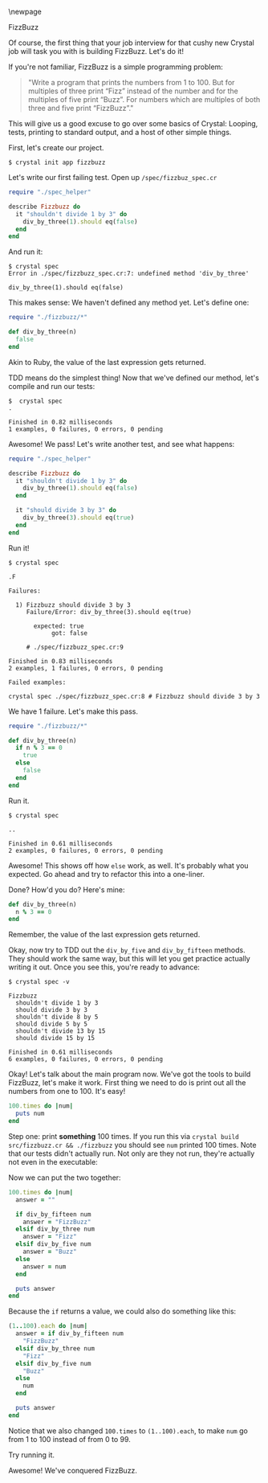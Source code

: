 ﻿\newpage

FizzBuzz

Of course, the first thing that your job interview for that cushy new
Crystal job will task you with is building FizzBuzz. Let's do it!

If you're not familiar, FizzBuzz is a simple programming problem:

> "Write a program that prints the numbers from 1 to 100. But for multiples of
> three print “Fizz” instead of the number and for the multiples of five print
> “Buzz”. For numbers which are multiples of both three and five print
> “FizzBuzz”."

This will give us a good excuse to go over some basics of Crystal: Looping,
tests, printing to standard output, and a host of other simple things.

First, let's create our project.

    $ crystal init app fizzbuzz

Let's write our first failing test. Open up `/spec/fizzbuz_spec.cr`

```ruby
require "./spec_helper"

describe Fizzbuzz do
  it "shouldn't divide 1 by 3" do
    div_by_three(1).should eq(false)
  end
end
```

And run it:

    $ crystal spec
    Error in ./spec/fizzbuzz_spec.cr:7: undefined method 'div_by_three'

    div_by_three(1).should eq(false)


This makes sense: We haven't defined any method yet. Let's define
one:

```ruby
require "./fizzbuzz/*"

def div_by_three(n)
  false
end
```

Akin to Ruby, the value of the last expression gets returned.

TDD means do the simplest thing! Now that we've defined our method, let's compile and run our tests:

    $  crystal spec
    .

    Finished in 0.82 milliseconds
    1 examples, 0 failures, 0 errors, 0 pending


Awesome! We pass! Let's write another test, and see what happens:

```ruby
require "./spec_helper"

describe Fizzbuzz do
  it "shouldn't divide 1 by 3" do
    div_by_three(1).should eq(false)
  end

  it "should divide 3 by 3" do
    div_by_three(3).should eq(true)
  end
end
```

Run it!

    $ crystal spec

    .F

    Failures:

      1) Fizzbuzz should divide 3 by 3
         Failure/Error: div_by_three(3).should eq(true)

           expected: true
                got: false

         # ./spec/fizzbuzz_spec.cr:9

    Finished in 0.83 milliseconds
    2 examples, 1 failures, 0 errors, 0 pending

    Failed examples:

    crystal spec ./spec/fizzbuzz_spec.cr:8 # Fizzbuzz should divide 3 by 3

We have 1 failure. Let's make this pass.

```ruby
require "./fizzbuzz/*"

def div_by_three(n)
  if n % 3 == 0
    true
  else
    false
  end
end
```

Run it.

    $ crystal spec

    ..

    Finished in 0.61 milliseconds
    2 examples, 0 failures, 0 errors, 0 pending

Awesome! This shows off how `else` work, as well. It's probably what you
expected. Go ahead and try to refactor this into a one-liner.

Done? How'd you do? Here's mine:

```ruby
def div_by_three(n)
  n % 3 == 0
end
```

Remember, the value of the last expression gets returned.

Okay, now try to TDD out the `div_by_five` and `div_by_fifteen` methods. They
should work the same way, but this will let you get practice actually
writing it out. Once you see this, you're ready to advance:

    $ crystal spec -v

    Fizzbuzz
      shouldn't divide 1 by 3
      should divide 3 by 3
      shouldn't divide 8 by 5
      should divide 5 by 5
      shouldn't divide 13 by 15
      should divide 15 by 15

    Finished in 0.61 milliseconds
    6 examples, 0 failures, 0 errors, 0 pending

Okay! Let's talk about the main program now. We've got the tools to
build FizzBuzz, let's make it work. First thing we need to do is print
out all the numbers from one to 100. It's easy!

```ruby
100.times do |num|
  puts num
end
```

Step one: print **something** 100 times. If you run this via
`crystal build src/fizzbuzz.cr && ./fizzbuzz` you should see `num` printed
100 times. Note that our tests didn't actually run. Not only are they not run,
they're actually not even in the executable:

Now we can put the two together:

```ruby
100.times do |num|
  answer = ""

  if div_by_fifteen num
    answer = "FizzBuzz"
  elsif div_by_three num
    answer = "Fizz"
  elsif div_by_five num
    answer = "Buzz"
  else
    answer = num
  end

  puts answer
end
```

Because the `if` returns a value, we could also do something like this:

```ruby
(1..100).each do |num|
  answer = if div_by_fifteen num
    "FizzBuzz"
  elsif div_by_three num
    "Fizz"
  elsif div_by_five num
    "Buzz"
  else
    num
  end

  puts answer
end
```

Notice that we also changed `100.times` to `(1..100).each`, to make `num` go from 1 to 100 instead of from 0 to 99.

Try running it.

Awesome! We've conquered FizzBuzz.
